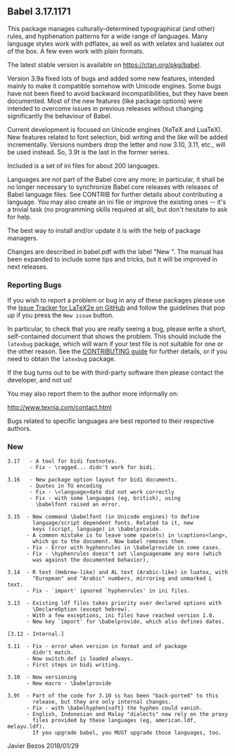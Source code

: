 ## Babel 3.17.1171

This package manages culturally-determined typographical (and other)
rules, and hyphenation patterns for a wide range of languages.  Many
language styles work with pdflatex, as well as with xelatex and
lualatex out of the box.  A few even work with plain formats.

The latest stable version is available on <https://ctan.org/pkg/babel>.

Version 3.9a fixed lots of bugs and added some new features, intended
mainly to make it compatible somehow with Unicode engines. Some bugs
have not been fixed to avoid backward incompatibilities, but they have
been documented. Most of the new features (like package options) were
intended to overcome issues in previous releases without changing
significantly the behaviour of Babel.

Current development is focused on Unicode engines (XeTeX and LuaTeX).
New features related to font selection, bidi writing and the like will
be added incrementally. Versions numbers drop the letter and now 3.10,
3.11, etc., will be used instead. So, 3.9t is the last in the former
series.

Included is a set of ini files for about 200 languages.

Languages are not part of the Babel core any more; in particular, it
shall be no longer necessary to synchronize Babel core releases with
releases of Babel language files. See CONTRIB for further details
about contributing a language. You may also create an ini file or
improve the existing ones -- it's a trivial task (no programming
skills required at all), but don't hesitate to ask for help.

The best way to install and/or update it is with the help of package
managers.

Changes are described in babel.pdf with the label "New <version>". The
manual has been expanded to include some tips and tricks, but it will
be improved in next releases.

### Reporting Bugs

If you wish to report a problem or bug in any of these packages please
use the
[Issue Tracker for LaTeX2e on GitHub](https://github.com/latex3/latex2e/issues)
and follow the guidelines that pop up if you press the `New issue`
button.

In particular, to check that you are really seeing a bug, please write
a short, self-contained document that shows the problem. This should
include the `latexbug` package, which will warn if your test file is
not suitable for one or the other reason. See the
[CONTRIBUTING guide](https://github.com/latex3/latex2e/blob/master/CONTRIBUTING.md)
for further details, or if you need to obtain the `latexbug` package.

If the bug turns out to be with third-party software then please
contact the developer, and not us!

You may also report them to the author more informally on:

   http://www.texnia.com/contact.html

Bugs related to specific languages are best reported to their
respective authors.

### New

```
3.17   - A tool for bidi footnotes.
       - Fix - \ragged... didn't work for bidi.
       
3.16   - New package option layout for bidi documents.
       - Quotes in TU encoding
       - Fix - \<language>date did not work correctly
       - Fix - with some languages (eg, british), using
         \babelfont raised an error.

3.15  - New command \babelfont (in Unicode engines) to define
        language/script dependent fonts. Related to it, new
        keys (script, language) in \babelprovide.
      - A common mistake is to leave some space(s) in \captions<lang>,
        which go to the document. Now babel removes them.
      - Fix - Error with hyphenrules in \babelprovide in some cases.
      - Fix - \hyphenrules doesn't set \languagename any more (which
        was against the documented behavior),
	
3.14  - R text (Hebrew-like) and AL text (Arabic-like) in luatex, with
        "European" and "Arabic" numbers, mirroring and unmarked L text.
      - Fix - `import' ignored `hyphenrules' in ini files.

3.13  - Existing ldf files takes priority over declared options with
        \DeclareOption (except hebrew).
      - With a few exceptions, ini files have reached version 1.0.
      - New key `import' for \babelprovide, which also defines dates. 

[3.12 - Internal.]

3.11  - Fix - error when version in format and of package
        didn't match.
      - Now switch.def is loaded always.
      - First steps in bidi writing.

3.10  - New versioning
      - New macro - \babelprovide

3.9t  - Part of the code for 3.10 ss has been "back-ported" to this
        release, but they are only internal changes.
      - Fix - with \babelhyphen{soft} the hyphen could vanish.
      - English, Indonesian and Malay "dialects" now rely on the proxy
        files provided by these languages (eg, american.ldf, melayu.ldf).
        If you upgrade babel, you MUST upgrade those languages, too.
```

Javier Bezos
2018/01/29

